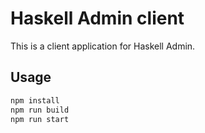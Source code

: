 # Haskell Admin client


This is a client application for Haskell Admin.

## Usage

```bash
npm install
npm run build
npm run start
```
